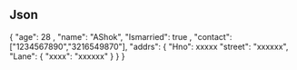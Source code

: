 ## Json 
   {
       "age": 28 ,
       "name": "AShok",
       "Ismarried": true ,
       "contact": ["1234567890","3216549870"],
       "addrs": {
           "Hno": xxxxx
           "street": "xxxxxx",
           "Lane": {
               "xxxx": "xxxxxx"
           }
       }
   }